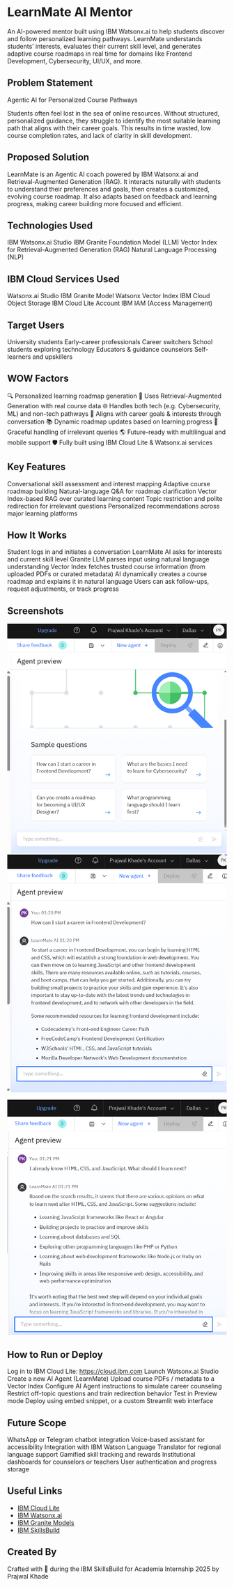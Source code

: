 # LearnMate AI Mentor
An AI-powered mentor built using IBM Watsonx.ai to help students discover and follow personalized learning pathways. LearnMate understands students’ interests, evaluates their current skill level, and generates adaptive course roadmaps in real time for domains like Frontend Development, Cybersecurity, UI/UX, and more.

## Problem Statement
 Agentic AI for Personalized Course Pathways

Students often feel lost in the sea of online resources. Without structured, personalized guidance, they struggle to identify the most suitable learning path that aligns with their career goals. This results in time wasted, low course completion rates, and lack of clarity in skill development.

## Proposed Solution
LearnMate is an Agentic AI coach powered by IBM Watsonx.ai and Retrieval-Augmented Generation (RAG). It interacts naturally with students to understand their preferences and goals, then creates a customized, evolving course roadmap. It also adapts based on feedback and learning progress, making career building more focused and efficient.

## Technologies Used
IBM Watsonx.ai Studio
IBM Granite Foundation Model (LLM)
Vector Index for Retrieval-Augmented Generation (RAG)
Natural Language Processing (NLP)

## IBM Cloud Services Used
Watsonx.ai Studio
IBM Granite Model
Watsonx Vector Index
IBM Cloud Object Storage
IBM Cloud Lite Account
IBM IAM (Access Management)

## Target Users
University students
Early-career professionals
Career switchers
School students exploring technology
Educators & guidance counselors
Self-learners and upskillers

## WOW Factors
🔍 Personalized learning roadmap generation
🧠 Uses Retrieval-Augmented Generation with real course data
🌐 Handles both tech (e.g. Cybersecurity, ML) and non-tech pathways
🎯 Aligns with career goals & interests through conversation
📚 Dynamic roadmap updates based on learning progress
💬 Graceful handling of irrelevant queries
🌎 Future-ready with multilingual and mobile support
🛡️ Fully built using IBM Cloud Lite & Watsonx.ai services

## Key Features
Conversational skill assessment and interest mapping
Adaptive course roadmap building
Natural-language Q&A for roadmap clarification
Vector Index-based RAG over curated learning content
Topic restriction and polite redirection for irrelevant questions
Personalized recommendations across major learning platforms

## How It Works
Student logs in and initiates a conversation
LearnMate AI asks for interests and current skill level
Granite LLM parses input using natural language understanding
Vector Index fetches trusted course information (from uploaded PDFs or curated metadata)
AI dynamically creates a course roadmap and explains it in natural language
Users can ask follow-ups, request adjustments, or track progress

## Screenshots
![image alt](https://github.com/Prajwal1905/LearnMate_AI_Mentor/blob/a7d435fa93c86e2e014c808acdb970944192dd32/Screenshot%202025-08-01%20132023.png)
![image alt](https://github.com/Prajwal1905/LearnMate_AI_Mentor/blob/f28aa6f61df96e74ea4604a0722cd2d83fdc40c6/Screenshot%202025-08-01%20132132.png)

![image alt](https://github.com/Prajwal1905/LearnMate_AI_Mentor/blob/ed8179c36e3534055c041f3ff06d754f91094488/Screenshot%202025-08-01%20132158.png)


## How to Run or Deploy
Log in to IBM Cloud Lite: https://cloud.ibm.com
Launch Watsonx.ai Studio
Create a new AI Agent (LearnMate)
Upload course PDFs / metadata to a Vector Index
Configure AI Agent instructions to simulate career counseling
Restrict off-topic questions and train redirection behavior
Test in Preview mode
Deploy using embed snippet, or a custom Streamlit web interface

## Future Scope
WhatsApp or Telegram chatbot integration
Voice-based assistant for accessibility
Integration with IBM Watson Language Translator for regional language support
Gamified skill tracking and rewards
Institutional dashboards for counselors or teachers
User authentication and progress storage

## Useful Links
- [IBM Cloud Lite](https://www.ibm.com/cloud/free)
- [IBM Watsonx.ai](https://www.ibm.com/products/watsonx-ai)
- [IBM Granite Models](https://www.ibm.com/blog/announcement/ibm-granite-models/)
- [IBM SkillsBuild](https://skillsbuild.org/)


## Created By
Crafted with 💙 during the IBM SkillsBuild for Academia Internship 2025
by Prajwal Khade



